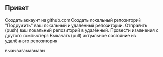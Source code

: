 ## Привет

Создать аккаунт на github.com
Создать локальный репозиторий
"Подружить" ваш локальный и удалённый репозитории. 
Отправить (push) ваш локальный репозиторий в удалённый.
Провести изменения с другого компьютера
Выкачать (pull) актуальное состояние из удалённого репозитория

выаываваыавыавы


